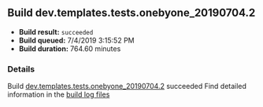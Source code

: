 ## Build dev.templates.tests.onebyone_20190704.2
- **Build result:** `succeeded`
- **Build queued:** 7/4/2019 3:15:52 PM
- **Build duration:** 764.60 minutes
### Details
Build [dev.templates.tests.onebyone_20190704.2](https://winappstudio.visualstudio.com/web/build.aspx?pcguid=a4ef43be-68ce-4195-a619-079b4d9834c2&builduri=vstfs%3a%2f%2f%2fBuild%2fBuild%2f29110) succeeded
Find detailed information in the [build log files](https://uwpctdiags.blob.core.windows.net/buildlogs/dev.templates.tests.onebyone_20190704.2_logs.zip)
